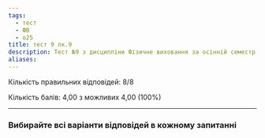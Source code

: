 ```yaml
---
tags:
  - тест
  - ФВ
  - о25
title: тест 9 лк.9
description: Тест №9 з дисципліни Фізичне виховання за осінній семестр 2025-2026 навчального року
aliases:
---
```

Кількість правильних відповідей: 8/8

Кількість балів: 4,00 з можливих 4,00 (100%)

---
### Вибирайте всі варіанти відповідей в кожному запитанні
